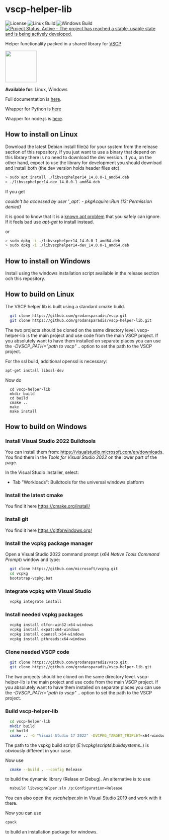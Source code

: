 # vscp-helper-lib

![License](https://img.shields.io/badge/license-MIT-blue.svg)
![Linux Build](https://github.com/grodansparadis/vscp-helper-lib/actions/workflows/build.yml/badge.svg) 
![Windows Build](https://github.com/grodansparadis/vscp-helper-lib/actions/workflows/msbuild.yml/badge.svg)
[![Project Status: Active – The project has reached a stable, usable state and is being actively developed.](https://www.repostatus.org/badges/latest/active.svg)](https://www.repostatus.org/#active)


Helper functionality packed in a shared library for [VSCP](https://www.vscp.org)

<img src="https://vscp.org/images/logo.png" width="100">

**Available for**: Linux, Windows

Full documentation is [here](https://docs.vscp.org/#vscphelper).

Wrapper for Python is [here](https://github.com/grodansparadis/pyvscp)

Wrapper for node.js is [here](https://github.com/grodansparadis/node-vscp-helper).

## How to install on Linux

Download the latest Debian install file(s) for your system from the release section of this repository. If you just want to use a binary that depend on this library there is no need to download the dev version. If you, on the other hand, expect to use the library for development you should download and install both (the dev version holds header files etc).

```bash
> sudo apt install ./libvscphelper14_14.0.0-1_amd64.deb
> ./libvscphelper14-dev_14.0.0-1_amd64.deb
```

If you get 

*couldn't be accessed by user '_apt'. - pkgAcquire::Run (13: Permission denied)* 

it is good to know that it is a [known apt problem](https://forums.linuxmint.com/viewtopic.php?t=280054) that you safely can ignore. If it feels bad use *apt-get* to install instead.

or 

```bash
> sudo dpkg -i ./libvscphelper14_14.0.0-1_amd64.deb
> sudo dpkg -i ./libvscphelper14-dev_14.0.0-1_amd64.deb
```

## How to install on Windows
Install using the windows installation script available in the release section och this repository.

## How to build on Linux
The VSCP helper lib is built using a standard cmake build.

```bash
  git clone https://github.com/grodansparadis/vscp.git
  git clone https://github.com/grodansparadis/vscp-helper-lib.git
```
The two projects should be cloned on the same directory level. vscp-helper-lib is the main project and use code from the main VSCP project. If you absolutely want to have them installed on separate places you can use the _-DVSCP_PATH="path to vscp" .._ option to set the path to the VSCP project.

For the ssl build, additional openssl is necessary:

```bash
apt-get install libssl-dev
```

Now do 

```
  cd vscp-helper-lib
  mkdir build
  cd build
  cmake ..
  make
  make install
```


## How to build on Windows

### Install Visual Studio 2022 Buildtools

You can install them from: https://visualstudio.microsoft.com/en/downloads. You find them in the _Tools for Visual Studio 2022_ on the lower part of the page. 

In the Visual Studio Installer, select:
  
  - Tab "Workloads": Buildtools for the universal windows platform

### Install the latest cmake

You find it here https://cmake.org/install/

### Install git

You find it here https://gitforwindows.org/
### Install the vcpkg package manager

Open a Visual Studio 2022 command prompt (_x64 Native Tools Command Prompt_) window and type:
    
```bash    
  git clone https://github.com/microsoft/vcpkg.git
  cd vcpkg
  bootstrap-vcpkg.bat
``` 
  
### Integrate vcpkg with Visual Studio 

``` bash
  vcpkg integrate install
```
  
###  Install needed vspkg packages

```bash
  vcpkg install dlfcn-win32:x64-windows
  vcpkg install expat:x64-windows
  vcpkg install openssl:x64-windows
  vcpkg install pthreads:x64-windows
```

### Clone needed VSCP code

```bash
  git clone https://github.com/grodansparadis/vscp.git
  git clone https://github.com/grodansparadis/vscp-helper-lib.git
```
The two projects should be cloned on the same directory level. vscp-helper-lib is the main project and use code from the main VSCP project. If you absolutely want to have them installed on separate places you can use the _-DVSCP_PATH="path to vscp" .._ option to set the path to the VSCP project.

### Build vscp-helper-lib

```bash
  cd vscp-helper-lib
  mkdir build
  cd build
  cmake .. -G "Visual Studio 17 2022" -DVCPKG_TARGET_TRIPLET=x64-windows  -DCMAKE_TOOLCHAIN_FILE=E:\vcpkg\scripts\buildsystems\vcpkg.cmake
```

The path to the vspkg build script (_E:\vcpkg\scripts\buildsystems.._) is obviously different in your case.

Now use

```bash
  cmake --build . --config Release
```

to build the dynamic library (Relase or Debug). An alternative is to use

```bash
  msbuild libvscphelper.sln /p:Configuration=Release
```

You can also open the _vscphelper.sln_ in Visual Studio 2019 and work with it there.

Now you can use 

```bash
cpack
```

to build an installation package for windows.